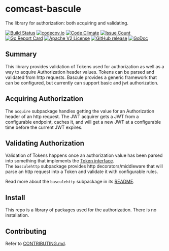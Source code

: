 # comcast-bascule

The library for authorization: both acquiring and validating.

[![Build Status](https://travis-ci.org/xmidt-org/bascule.svg?branch=master)](https://travis-ci.org/xmidt-org/bascule)
[![codecov.io](http://codecov.io/github/xmidt-org/bascule/coverage.svg?branch=master)](http://codecov.io/github/xmidt-org/bascule?branch=master)
[![Code Climate](https://codeclimate.com/github/xmidt-org/bascule/badges/gpa.svg)](https://codeclimate.com/github/xmidt-org/bascule)
[![Issue Count](https://codeclimate.com/github/xmidt-org/bascule/badges/issue_count.svg)](https://codeclimate.com/github/xmidt-org/bascule)
[![Go Report Card](https://goreportcard.com/badge/github.com/xmidt-org/bascule)](https://goreportcard.com/report/github.com/xmidt-org/bascule)
[![Apache V2 License](http://img.shields.io/badge/license-Apache%20V2-blue.svg)](https://github.com/xmidt-org/bascule/blob/master/LICENSE)
[![GitHub release](https://img.shields.io/github/release/xmidt-org/bascule.svg)](CHANGELOG.md)
[![GoDoc](https://godoc.org/github.com/xmidt-org/bascule?status.svg)](https://godoc.org/github.com/xmidt-org/bascule)

## Summary

This library provides validation of Tokens used for authorization as well as a 
way to acquire Authorization header values.  Tokens can be parsed and validated 
from http requests. Bascule provides a generic framework that can be configured, 
but currently can support basic and jwt authorization.

## Acquiring Authorization

The `acquire` subpackage handles getting the value for an Authorization header of
an http request.  The JWT acquirer gets a JWT from a configurable endpoint, 
caches it, and will get a new JWT at a configurable time before the current JWT 
expires.

## Validating Authorization

Validation of Tokens happens once an authorization value has been parsed into 
something that implements the [Token interface](https://godoc.org/github.com/xmidt-org/bascule#Token).  
The `basculehttp` subpackage provides http decorators/middleware that will parse an http 
request into a Token and validate it with configurable rules.

Read more about the `basculehttp` subpackage in its [README](basculehttp/README.md).

## Install
This repo is a library of packages used for the authorization.  There is no 
installation.

## Contributing
Refer to [CONTRIBUTING.md](CONTRIBUTING.md).